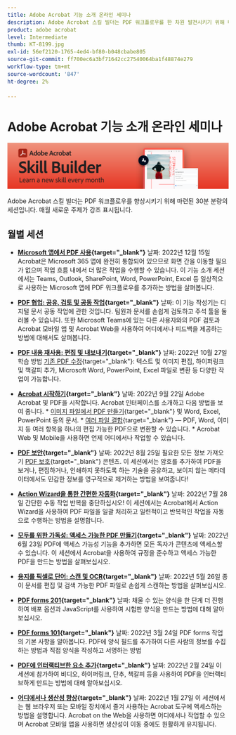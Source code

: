 ```yaml
---
title: Adobe Acrobat 기능 소개 온라인 세미나
description: Adobe Acrobat 스킬 빌더는 PDF 워크플로우를 한 차원 발전시키기 위해 마련된 30분 분량의 세션입니다
product: adobe acrobat
level: Intermediate
thumb: KT-8199.jpg
exl-id: 56ef2120-1765-4ed4-bf80-b048cbabe805
source-git-commit: ff700ec6a3bf71642cc27540064ba1f48874e279
workflow-type: tm+mt
source-wordcount: '847'
ht-degree: 2%

---
```


# Adobe Acrobat 기능 소개 온라인 세미나

![Acrobat 기능 소개 이미지](../assets/sbacrobatwebinars.png)

Adobe Acrobat 스킬 빌더는 PDF 워크플로우를 향상시키기 위해 마련된 30분 분량의 세션입니다. 매월 새로운 주제가 강조 표시됩니다.

## 월별 세션

* **[Microsoft 앱에서 PDF 사용](https://adobe-acrobat-skill-builder.joinus.adobeevents.com/attendease/networking/experience/f7e3961b-e322-4253-bfa4-ff1957a08d99/c1111644-e958-41bf-ad6e-dffafafa7fa0){target=&quot;_blank&quot;}**
날짜: 2022년 12월 15일 Acrobat은 Microsoft 365 앱에 완전히 통합되어 있으므로 화면 간을 이동할 필요가 없으며 작업 흐름 내에서 더 많은 작업을 수행할 수 있습니다. 이 기능 소개 세션에서는 Teams, Outlook, SharePoint, Word, PowerPoint, Excel 등 일상적으로 사용하는 Microsoft 앱에 PDF 워크플로우를 추가하는 방법을 살펴봅니다.

* **[PDF 협업: 공유, 검토 및 공동 작업](https://adobe-acrobat-skill-builder.joinus.adobeevents.com/attendease/networking/experience/d1eb8544-6268-4855-8500-2370b1e68045/0dd92858-0587-49f4-be60-8d48c140ef39){target=&quot;_blank&quot;}**
날짜: 이 기능 작성기는 디지털 문서 공동 작업에 관한 것입니다. 팀원과 문서를 손쉽게 검토하고 주석 툴을 둘러볼 수 있습니다. 또한 Microsoft Teams에 있는 다른 사용자와의 PDF 검토과 Acrobat 모바일 앱 및 Acrobat Web을 사용하여 어디에서나 피드백을 제공하는 방법에 대해서도 살펴봅니다.

* **[PDF 내용 재사용: 편집 및 내보내기](https://adobe-acrobat-skill-builder.joinus.adobeevents.com/attendease/networking/experience/68a9bbf2-91ca-40f0-baa1-812dd0730e0b/48c2399c-7392-4d7d-ba51-f623dead313a){target=&quot;_blank&quot;}**
날짜: 2022년 10월 27일 학습 방법 [기존 PDF 수정](https://www.adobe.com/acrobat/online/pdf-editor.html){target=&quot;_blank&quot;}: 텍스트 및 이미지 편집, 하이퍼링크 및 책갈피 추가, Microsoft Word, PowerPoint, Excel 파일로 변환 등 다양한 작업이 가능합니다.

* **[Acrobat 시작하기](https://adobe-acrobat-skill-builder.joinus.adobeevents.com/attendease/networking/experience/360c9159-3f6f-47ae-8320-d0ad391883e1/e54db15b-af50-40ff-a274-6e927a22c6e7){target=&quot;_blank&quot;}**
날짜: 2022년 9월 22일 Adobe Acrobat 및 PDF을 시작합니다. Acrobat 인터페이스를 소개하고 다음 방법을 보여 줍니다. * [이미지 파일에서 PDF 만들기](https://www.adobe.com/kr/acrobat/online/convert-pdf.html){target=&quot;_blank&quot;} 및 Word, Excel, PowerPoint 등의 문서. * [여러 파일 결합](https://www.adobe.com/kr/acrobat/online/merge-pdf.html){target=&quot;_blank&quot;} — PDF, Word, 이미지 등 여러 항목을 하나의 편집 가능한 PDF으로 변환할 수 있습니다. * Acrobat Web 및 Mobile을 사용하면 언제 어디에서나 작업할 수 있습니다.

* **[PDF 보안](https://adobe-acrobat-skill-builder.joinus.adobeevents.com/attendease/networking/experience/ad3778d2-f2c3-4966-98ed-8b1bb90e4b2b/180ad785-1b5b-4c80-80ab-1df345f082ff){target=&quot;_blank&quot;}**
날짜: 2022년 8월 25일 필요한 모든 정보 가져오기 [PDF 보호](https://www.adobe.com/acrobat/online/password-protect-pdf.html){target=&quot;_blank&quot;} 콘텐츠. 이 세션에서는 암호를 추가하여 PDF을 보거나, 편집하거나, 인쇄하지 못하도록 하는 기술을 공유하고, 보이지 않는 메타데이터에서도 민감한 정보를 영구적으로 제거하는 방법을 보여줍니다!

* **[Action Wizard을 통한 간편한 자동화](https://adobe-acrobat-skill-builder.joinus.adobeevents.com/attendease/networking/experience/45ef14f7-e5e4-4fe0-ba26-905adac092a2/24bf421e-f489-47dc-a5a4-d8d70858348c){target=&quot;_blank&quot;}**
날짜: 2022년 7월 28일 간단한 수동 작업 반복을 중단하십시오! 이 세션에서는 Acrobat에서 Action Wizard을 사용하여 PDF 파일을 일괄 처리하고 일련적이고 반복적인 작업을 자동으로 수행하는 방법을 설명합니다.

* **[모두를 위한 가독성: 액세스 가능한 PDF 만들기](https://adobe-acrobat-skill-builder.joinus.adobeevents.com/attendease/networking/experience/18c111bd-9c63-4636-a4fd-8dc045a20423/8484f6c9-e2c9-4e1c-8d03-c2ca1d4db77c){target=&quot;_blank&quot;}**
날짜: 2022년 6월 23일 PDF에 액세스 가능성 기능을 추가하면 모든 독자가 콘텐츠에 액세스할 수 있습니다. 이 세션에서 Acrobat을 사용하여 규정을 준수하고 액세스 가능한 PDF을 만드는 방법을 살펴보십시오.

* **[용지를 픽셀로 단어: 스캔 및 OCR](https://adobe-acrobat-skill-builder.joinus.adobeevents.com/attendease/networking/experience/db1178ff-fd0e-4429-9a91-dae080cac9c3/611fa8dd-1b65-4135-800b-feb61541615f){target=&quot;_blank&quot;}**
날짜: 2022년 5월 26일 종이 문서를 편집 및 검색 가능한 PDF 파일로 손쉽게 스캔하는 방법을 살펴보십시오.

* **[PDF forms 201](https://adobe-acrobat-skill-builder.joinus.adobeevents.com/attendease/networking/experience/e05d5e32-598e-49a2-b847-a06207dcbfd7/39c070e1-4ef4-4fc2-aa1e-bf89fb59215e){target=&quot;_blank&quot;}**
날짜: 채울 수 있는 양식을 한 단계 더 진행하여 배포 옵션과 JavaScript를 사용하여 시험판 양식을 만드는 방법에 대해 알아보십시오.

* **[PDF forms 101](https://adobe-acrobat-skill-builder.joinus.adobeevents.com/attendease/networking/experience/c7f08842-3d62-4b98-bb2a-029feef13621/5f8f1f46-c321-4fba-8c49-4b89d3de6d36){target=&quot;_blank&quot;}**
날짜: 2022년 3월 24일 PDF forms 작업의 기본 사항을 알아봅니다. PDF에 양식 필드를 추가하여 다른 사람의 정보를 수집하는 방법과 직접 양식을 작성하고 서명하는 방법

* **[PDF에 인터랙티브한 요소 추가](https://adobe-acrobat-skill-builder.joinus.adobeevents.com/attendease/networking/experience/c3150e33-0164-4f94-ac46-aec99b843291/14ea3de0-529f-4c79-9020-cd0a4f98aab0){target=&quot;_blank&quot;}**
날짜: 2022년 2월 24일 이 세션에 참가하여 비디오, 하이퍼링크, 단추, 책갈피 등을 사용하여 PDF을 인터랙티브하게 만드는 방법에 대해 알아보십시오.

* **[어디에서나 생산성 향상](https://adobe-acrobat-skill-builder.joinus.adobeevents.com/attendease/networking/experience/99e0622a-adf9-4a8b-918f-fd4f4b3a3235/53620704-6da7-4b88-97da-a1f9f0fff3f4){target=&quot;_blank&quot;}**
날짜: 2022년 1월 27일 이 세션에서는 웹 브라우저 또는 모바일 장치에서 즐겨 사용하는 Acrobat 도구에 액세스하는 방법을 설명합니다. Acrobat on the Web을 사용하면 어디에서나 작업할 수 있으며 Acrobat 모바일 앱을 사용하면 생산성이 이동 중에도 원활하게 유지됩니다.